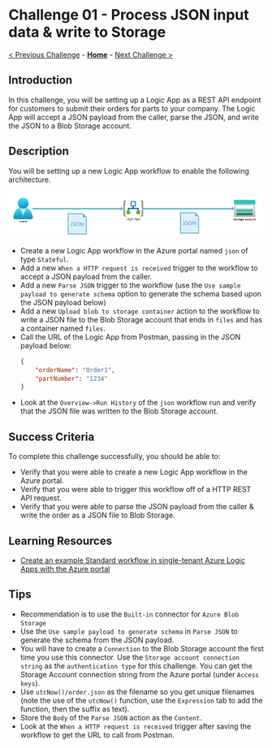 # Challenge 01 - Process JSON input data & write to Storage

[< Previous Challenge](./Challenge-00.md) - **[Home](../README.md)** - [Next Challenge >](./Challenge-02.md)

## Introduction

In this challenge, you will be setting up a Logic App as a REST API endpoint for customers to submit their orders for parts to your company. The Logic App will accept a JSON payload from the caller, parse the JSON, and write the JSON to a Blob Storage account.

## Description

You will be setting up a new Logic App workflow to enable the following architecture.

![Architecture](../images/Challenge-01/architecture.png)

- Create a new Logic App workflow in the Azure portal named `json` of type `Stateful`.
- Add a new `When a HTTP request is received` trigger to the workflow to accept a JSON payload from the caller.
- Add a new `Parse JSON` trigger to the workflow (use the `Use sample payload to generate schema` option to generate the schema based upon the JSON payload below)
- Add a new `Upload blob to storage container` action to the workflow to write a JSON file to the Blob Storage account that ends in `files` and has a container named `files`.  
- Call the URL of the Logic App from Postman, passing in the JSON payload below:
    ```json
    {
        "orderName": "Order1",
        "partNumber": "1234"
    }
    ```
- Look at the `Overview->Run History` of the `json` workflow run and verify that the JSON file was written to the Blob Storage account.

## Success Criteria

To complete this challenge successfully, you should be able to:
- Verify that you were able to create a new Logic App workflow in the Azure portal.
- Verify that you were able to trigger this workflow off of a HTTP REST API request.
- Verify that you were able to parse the JSON payload from the caller & write the order as a JSON file to Blob Storage.

## Learning Resources

- [Create an example Standard workflow in single-tenant Azure Logic Apps with the Azure portal](https://learn.microsoft.com/en-us/azure/logic-apps/create-single-tenant-workflows-azure-portal?tabs=standard)

## Tips

- Recommendation is to use the `Built-in` connector for `Azure Blob Storage`
- Use the `Use sample payload to generate schema` in `Parse JSON` to generate the schema from the JSON payload.
- You will have to create a `Connection` to the Blob Storage account the first time you use this connector. Use the `Storage account connection string` as the `authentication type` for this challenge. You can get the Storage Account connection string from the Azure portal (under `Access keys`).
- Use `utcNow()/order.json` as the filename so you get unique filenames (note the use of the `utcNow()` function, use the `Expression` tab to add the function, then the suffix as text).
- Store the `Body` of the `Parse JSON` action as the `Content`.
- Look at the `When a HTTP request is received` trigger after saving the workflow to get the URL to call from Postman.